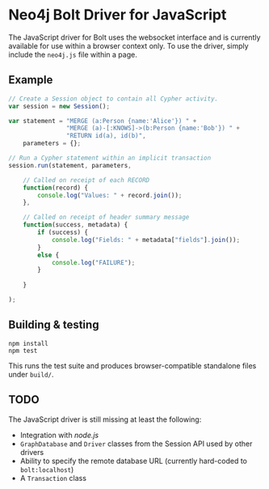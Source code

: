 # Neo4j Bolt Driver for JavaScript

The JavaScript driver for Bolt uses the websocket interface and is currently available for use within a browser context only.
To use the driver, simply include the `neo4j.js` file within a page.

## Example

```javascript
// Create a Session object to contain all Cypher activity.
var session = new Session();

var statement = "MERGE (a:Person {name:'Alice'}) " +
                "MERGE (a)-[:KNOWS]->(b:Person {name:'Bob'}) " +
                "RETURN id(a), id(b)",
    parameters = {};

// Run a Cypher statement within an implicit transaction
session.run(statement, parameters,

    // Called on receipt of each RECORD
    function(record) {
        console.log("Values: " + record.join());
    },

    // Called on receipt of header summary message
    function(success, metadata) {
        if (success) {
            console.log("Fields: " + metadata["fields"].join());
        }
        else {
            console.log("FAILURE");
        }
        
    }

);
```

## Building & testing

    npm install
    npm test

This runs the test suite and produces browser-compatible standalone files under `build/`.

## TODO

The JavaScript driver is still missing at least the following:

- Integration with *node.js*
- `GraphDatabase` and `Driver` classes from the Session API used by other drivers
- Ability to specify the remote database URL (currently hard-coded to `bolt:localhost`)
- A `Transaction` class


